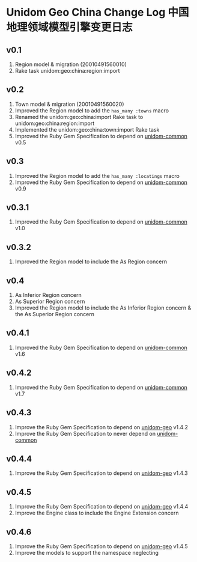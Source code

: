 # Unidom Geo China Change Log 中国地理领域模型引擎变更日志

## v0.1
1. Region model & migration (20010491560010)
2. Rake task unidom:geo:china:region:import

## v0.2
1. Town model & migration (20010491560020)
2. Improved the Region model to add the ``has_many :towns`` macro
3. Renamed the unidom:geo:china:import Rake task to unidom:geo:china:region:import
4. Implemented the unidom:geo:china:town:import Rake task
5. Improved the Ruby Gem Specification to depend on [unidom-common](https://github.com/topbitdu/unidom-common) v0.5

## v0.3
1. Improved the Region model to add the ``has_many :locatings`` macro
2. Improved the Ruby Gem Specification to depend on [unidom-common](https://github.com/topbitdu/unidom-common) v0.9

## v0.3.1
1. Improved the Ruby Gem Specification to depend on [unidom-common](https://github.com/topbitdu/unidom-common) v1.0

## v0.3.2
1. Improved the Region model to include the As Region concern

## v0.4
1. As Inferior Region concern
2. As Superior Region concern
3. Improved the Region model to include the As Inferior Region concern & the As Superior Region concern

## v0.4.1
1. Improved the Ruby Gem Specification to depend on [unidom-common](https://github.com/topbitdu/unidom-common) v1.6

## v0.4.2
1. Improved the Ruby Gem Specification to depend on [unidom-common](https://github.com/topbitdu/unidom-common) v1.7

## v0.4.3
1. Improve the Ruby Gem Specification to depend on [unidom-geo](https://github.com/topbitdu/unidom-geo) v1.4.2
2. Improve the Ruby Gem Specification to never depend on [unidom-common](https://github.com/topbitdu/unidom-common)

## v0.4.4
1. Improve the Ruby Gem Specification to depend on [unidom-geo](https://github.com/topbitdu/unidom-geo) v1.4.3

## v0.4.5
1. Improve the Ruby Gem Specification to depend on [unidom-geo](https://github.com/topbitdu/unidom-geo) v1.4.4
2. Improve the Engine class to include the Engine Extension concern

## v0.4.6
1. Improve the Ruby Gem Specification to depend on [unidom-geo](https://github.com/topbitdu/unidom-geo) v1.4.5
2. Improve the models to support the namespace neglecting
